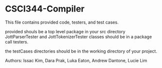 # CSCI344-Compiler

This file contains provided code, testers, and test cases.

provided shouls be a top level package in your src directory
JottParserTester and JottTokenizerTester classes should be in a package call testers.

the testCases directories should be in the working directory of your project. 

Authors:
Issac Kim,
Dara Prak,
Luka Eaton,
Andrew Dantone,
Lucie Lim
